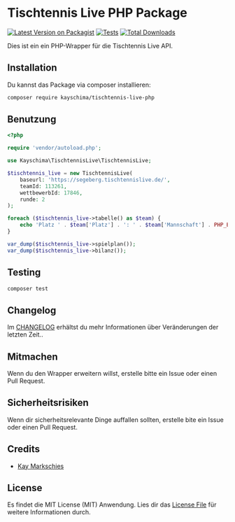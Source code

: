 # Tischtennis Live PHP Package

[![Latest Version on Packagist](https://img.shields.io/packagist/v/kayschima/tischtennis-live-php.svg?style=flat-square)](https://packagist.org/packages/kayschima/tischtennis-live-php)
[![Tests](https://img.shields.io/github/actions/workflow/status/kayschima/tischtennis-live-php/run-tests.yml?branch=main&label=tests&style=flat-square)](https://github.com/kayschima/tischtennis-live-php/actions/workflows/run-tests.yml)
[![Total Downloads](https://img.shields.io/packagist/dt/kayschima/tischtennis-live-php.svg?style=flat-square)](https://packagist.org/packages/kayschima/tischtennis-live-php)

Dies ist ein ein PHP-Wrapper für die Tischtennis Live API.


## Installation

Du kannst das Package via composer installieren:

```bash
composer require kayschima/tischtennis-live-php
```

## Benutzung

```php
<?php

require 'vendor/autoload.php';

use Kayschima\TischtennisLive\TischtennisLive;

$tischtennis_live = new TischtennisLive(
    baseurl: 'https://segeberg.tischtennislive.de/',
    teamId: 113261,
    wettbewerbId: 17846,
    runde: 2
);

foreach ($tischtennis_live->tabelle() as $team) {
    echo 'Platz ' . $team['Platz'] . ': ' . $team['Mannschaft'] . PHP_EOL;
}

var_dump($tischtennis_live->spielplan());
var_dump($tischtennis_live->bilanz());
```

## Testing

```bash
composer test
```

## Changelog

Im [CHANGELOG](CHANGELOG.md) erhältst du mehr Informationen über Veränderungen der letzten Zeit..

## Mitmachen

Wenn du den Wrapper erweitern willst, erstelle bitte ein Issue oder einen Pull Request.

## Sicherheitsrisiken

Wenn dir sicherheitsrelevante Dinge auffallen sollten, erstelle bite ein Issue oder einen Pull Request. 

## Credits

- [Kay Markschies](https://github.com/kayschima)

## License

Es findet die MIT License (MIT) Anwendung. Lies dir das [License File](LICENSE.md) für weitere Informationen durch.
